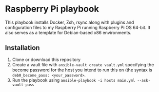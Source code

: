 # Raspberry Pi playbook
This playbook installs Docker, Zsh, rsync along with plugins and configuration files to my Raspberry Pi running Raspberry Pi OS 64-bit. It also serves as a template for Debian-based x86 environments.

## Installation
  
  1. Clone or download this repository
  2. Create a vault file with `ansible-vault create vault.yml` specifying the become password for the host you intend to run this on (the syntax is `deb0_become_pass: <your_password>`.
  3. Run the playbook using `ansible-playbook -i hosts main.yml --ask-vault-pass`
